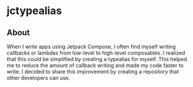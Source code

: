 # jctypealias

## About
When I write apps using Jetpack Compose, I often find myself writing callbacks or lambdas from low-level to high-level composables. I realized that this could be simplified by creating a typealias for myself. This helped me to reduce the amount of callback writing and made my code faster to write. I decided to share this improvement by creating a repository that other developers can use.